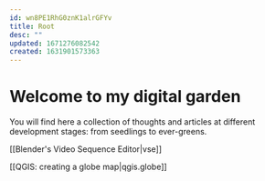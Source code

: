 ```yaml
---
id: wn8PE1RhG0znK1alrGFYv
title: Root
desc: ""
updated: 1671276082542
created: 1631901573363
---
```


# Welcome to my digital garden

You will find here a collection of thoughts and articles at different development stages: from seedlings to ever-greens.

[[Blender's Video Sequence Editor|vse]]

[[QGIS: creating a globe map|qgis.globe]]
